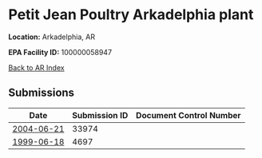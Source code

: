 # Petit Jean Poultry Arkadelphia plant

**Location:** Arkadelphia, AR

**EPA Facility ID:** 100000058947

[Back to AR Index](../../index.md)

## Submissions

| Date | Submission ID | Document Control Number |
|------|--------------|-------------------------|
| [2004-06-21](submissions/33974.md) | 33974 |  |
| [1999-06-18](submissions/4697.md) | 4697 |  |
